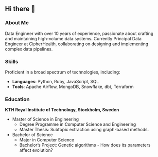 ## Hi there 👋

### About Me
Data Engineer with over 10 years of experience, passionate about crafting and maintaining high-volume data systems. Currently Principal Data Engineer at CipherHealth, collaborating on designing and implementing complex data pipelines.

### Skills
Proficient in a broad spectrum of technologies, including:
- **Languages**: Python, Ruby, JavaScript, SQL
- **Tools**: Apache Airflow, MongoDB, Snowflake, dbt, Terraform

### Education
**KTH Royal Institute of Technology, Stockholm, Sweden**
- Master of Science in Engineering
  - Degree Programme in Computer Science and Engineering
  - Master Thesis: Subtopic extraction using graph-based methods.
- Bachelor of Science
  - Major in Computer Science
  - Bachelor’s Project: Genetic algorithms - How does its parameters affect evolution?
